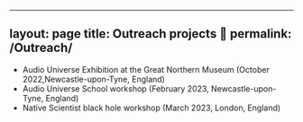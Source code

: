 
---
layout: page
title: Outreach projects 💫
permalink: /Outreach/
---

- Audio Universe Exhibition at the Great Northern Museum  (October 2022,Newcastle-upon-Tyne, England)
- Audio Universe School workshop (February 2023, Newcastle-upon-Tyne, England)
- Native Scientist black hole workshop (March 2023, London, England)
